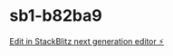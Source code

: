 # sb1-b82ba9

[Edit in StackBlitz next generation editor ⚡️](https://stackblitz.com/~/github.com/ravizp/sb1-b82ba9)